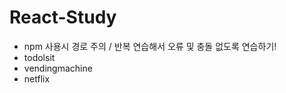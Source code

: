 # React-Study

- npm 사용시 경로 주의 / 반복 연습해서 오류 및 충돌 없도록 연습하기!
- todolsit
- vendingmachine
- netflix
<!-- npx create-react-app 생성할폴더명 --template basic-react -->
